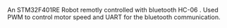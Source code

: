 An STM32F401RE Robot remotly controlled with bluetooth HC-06 . Used PWM to control motor speed and UART for the bluetooth communication.
